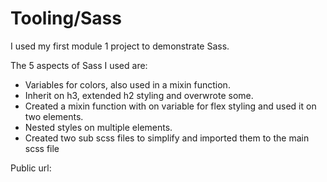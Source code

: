 # Tooling/Sass

I used my first module 1 project to demonstrate Sass.

The 5 aspects of Sass I used are:
   - Variables for colors, also used in a mixin function.
   - Inherit on h3, extended h2 styling and overwrote some.
   - Created a mixin function with on variable for flex styling and used it on two elements.
   - Nested styles on multiple elements.
   - Created two sub scss files to simplify and imported them to the main scss file

Public url: 
